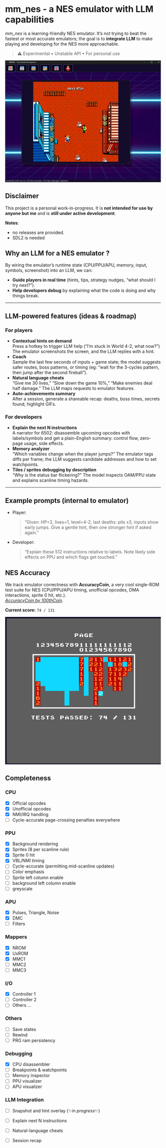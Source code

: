 # mm_nes - a NES emulator with LLM capabilities

_mm_nes_ is a learning-friendly NES emulator. 
It’s not trying to beat the fastest or most accurate emulators; the goal is to **integrate LLM** to make playing and developing for the NES more approachable.

> ⚠️ Experimental • Unstable API • For personal use


![mm_nes screensho](docs/mmnes_screenshot.png)

## Disclaimer

This project is a personal work-in-progress. It is **not intended for use by anyone but me** and is **still under active development**.   

**Notes**: 
- no releases are provided.
- SDL2 is needed


## Why an LLM for a NES emulator ?

By wiring the emulator’s runtime state (CPU/PPU/APU, memory, input, symbols, screenshot) into an LLM, we can:
- **Guide players in real time** (hints, tips, strategy nudges, “what should I try next?”).
- **Help developers debug** by explaining what the code is doing and why things break.

---

## LLM-powered features (ideas & roadmap)

### For players
- **Contextual hints on demand**  
  Press a hotkey to trigger LLM help (“I’m stuck in World 4-2, what now?”)
  The emulator screenshots the screen, and the LLM replies with a hint.
- **Coach**  
  Sample the last few seconds of inputs + game state; the model suggests safer routes, boss patterns, or timing (eg: “wait for the 3-cycles pattern, then jump after the second fireball”).
- **Natural language cheats**  
  “Give me 30 lives,” “Slow down the game 10%,” “Make enemies deal half damage.” The LLM maps requests to emulator features.
- **Auto-achievements summary**  
  After a session, generate a shareable recap: deaths, boss times, secrets found, highlight GIFs.

### For developers
- **Explain the next N instructions**  
  A narrator for 6502: disassemble upcoming opcodes with labels/symbols and get a plain-English summary: control flow, zero-page usage, side effects.
- **Memory analyzer**  
  “Which variables change when the player jumps?” The emulator tags diffs per frame; the LLM suggests candidate addresses and how to set watchpoints.
- **Tiles / sprites debugging by description**  
  “Why is the status bar flickering?” The model inspects OAM/PPU state and explains scanline timing hazards.

---

## Example prompts (internal to emulator)

- Player:
  > “Given: HP=2, lives=1, level=4-2, last deaths: pits x3, inputs show early jumps. Give a gentle hint, then one stronger hint if asked again.”

- Developer:
  > “Explain these 512 instructions relative to labels. Note likely side effects on PPU and which flags get touched.”


## NES Accuracy

We track emulator correctness with **AccuracyCoin**, a very cool single-ROM test suite for NES  (CPU/PPU/APU timing, unofficial opcodes, DMA interactions, sprite 0 hit, etc.).  
_[AccuracyCoin by 100thCoin](https://github.com/100thCoin/AccuracyCoin)_.

**Current score:** `74 / 131`

![AccuracyCoin results on mm_nes](docs/accuracy_coin_result.png)

## Completeness

### CPU
- [x] Official opcodes
- [x] Unofficial opcodes
- [x] NMI/IRQ handling
- [ ] Cycle-accurate page-crossing penalties everywhere

### PPU
- [x] Background rendering
- [x] Sprites (8 per scanline rule)
- [x] Sprite 0 hit
- [x] VBL/NMI timing
- [ ] Cycle-accurate (permitting mid-scanline updates)
- [ ] Color emphasis
- [ ] Sprite left column enable
- [ ] background left column enable
- [ ] greyscale

### APU
- [x] Pulses, Triangle, Noise
- [x] DMC
- [ ] Filters

### Mappers
- [x] NROM
- [x] UxROM
- [x] MMC1
- [ ] MMC2
- [ ] MMC3

### I/O
- [x] Controller 1
- [ ] Controller 2
- [ ] Others ...

### Others
- [ ] Save states
- [ ] Rewind
- [ ] PRG ram persistency

### Debugging
- [x] CPU disassembler
- [ ] Breakpoints & watchpoints
- [ ] Memory inspector
- [ ] PPU visualizer
- [ ] APU visualizer

### LLM Integration
- [ ] Snapshot and hint overlay (✨*in progress*✨)
- [ ] Explain next N instructions
- [ ] Natural-language cheats
- [ ] Session recap


